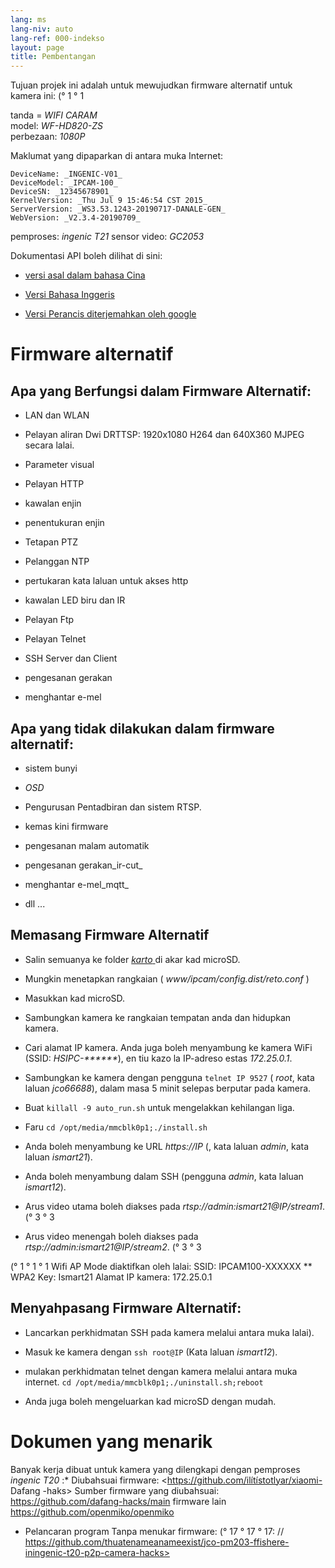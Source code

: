```yaml
---
lang: ms
lang-niv: auto
lang-ref: 000-indekso
layout: page
title: Pembentangan
---
```


Tujuan projek ini adalah untuk mewujudkan firmware alternatif untuk kamera ini: (° 1 ° 1

tanda = _WIFI CARAM_  
model: _WF-HD820-ZS_  
perbezaan: _1080P_

Maklumat yang dipaparkan di antara muka Internet:
```
DeviceName: _INGENIC-V01_
DeviceModel: _IPCAM-100_
DeviceSN: _12345678901_
KernelVersion: _Thu Jul 9 15:46:54 CST 2015_
ServerVersion: _WS3.53.1243-20190717-DANALE-GEN_
WebVersion: _V2.3.4-20190709_
```

pemproses: _ingenic T21_
sensor video: _GC2053_

Dokumentasi API boleh dilihat di sini:  
* [versi asal dalam bahasa Cina](../zh/includes.zh/html/)


* [Versi Bahasa Inggeris](../en/includes.en/html/)


* [Versi Perancis diterjemahkan oleh google](../fr/includes.fr/html/)



# Firmware alternatif

## Apa yang Berfungsi dalam Firmware Alternatif:

* LAN dan WLAN


* Pelayan aliran Dwi DRTTSP: 1920x1080 H264 dan 640X360 MJPEG secara lalai.


* Parameter visual


* Pelayan HTTP


* kawalan enjin


* penentukuran enjin


* Tetapan PTZ


* Pelanggan NTP


* pertukaran kata laluan untuk akses http


* kawalan LED biru dan IR


* Pelayan Ftp


* Pelayan Telnet


* SSH Server dan Client


* pengesanan gerakan


* menghantar e-mel



## Apa yang tidak dilakukan dalam firmware alternatif:

* sistem bunyi


* _OSD_


* Pengurusan Pentadbiran dan sistem RTSP.


* kemas kini firmware


* pengesanan malam automatik


* pengesanan gerakan_ir-cut_


* menghantar e-mel_mqtt_


* dll ...



## Memasang Firmware Alternatif

* Salin semuanya ke folder [ _karto_ ](https://github.com/jmichault/ipcam-100/tree/master/karto) di akar kad microSD.


* Mungkin menetapkan rangkaian ( _www/ipcam/config.dist/reto.conf_ )


* Masukkan kad microSD.


* Sambungkan kamera ke rangkaian tempatan anda dan hidupkan kamera.


* Cari alamat IP kamera. Anda juga boleh menyambung ke kamera WiFi (SSID: _HSIPC-******_), en tiu kazo la IP-adreso estas _172.25.0.1_.


* Sambungkan ke kamera dengan pengguna `telnet IP 9527` ( _root_, kata laluan _jco66688_), dalam masa 5 minit selepas berputar pada kamera.


* Buat `killall -9 auto_run.sh` untuk mengelakkan kehilangan liga.


* Faru `cd /opt/media/mmcblk0p1;./install.sh`


* Anda boleh menyambung ke URL _https://IP_ (, kata laluan _admin_, kata laluan _ismart21_).


* Anda boleh menyambung dalam SSH (pengguna _admin_, kata laluan _ismart12_).


* Arus video utama boleh diakses pada _rtsp://admin:ismart21@IP/stream1_. (° 3 ° 3


* Arus video menengah boleh diakses pada _rtsp://admin:ismart21@IP/stream2_. (° 3 ° 3


(° 1 ° 1 ° 1 Wifi AP Mode diaktifkan oleh lalai:
SSID: IPCAM100-XXXXXX
** WPA2 Key: Ismart21
Alamat IP kamera: 172.25.0.1

## Menyahpasang Firmware Alternatif:

* Lancarkan perkhidmatan SSH pada kamera melalui antara muka lalai).


* Masuk ke kamera dengan `ssh root@IP` (Kata laluan _ismart12_).


* mulakan perkhidmatan telnet dengan kamera melalui antara muka internet. `cd /opt/media/mmcblk0p1;./uninstall.sh;reboot`



* Anda juga boleh mengeluarkan kad microSD dengan mudah.



# Dokumen yang menarik

Banyak kerja dibuat untuk kamera yang dilengkapi dengan pemproses _ingenic T20_ :* Diubahsuai firmware: <https://github.com/ilítístotlyar/xiaomi- Dafang -haks>
Sumber firmware yang diubahsuai: <https://github.com/dafang-hacks/main>
firmware lain <https://github.com/openmiko/openmiko>
* Pelancaran program Tanpa menukar firmware: (° 17 ° 17 ° 17: // https://github.com/thuatenameanameexist/jco-pm203-ffishere-iningenic-t20-p2p-camera-hacks>

